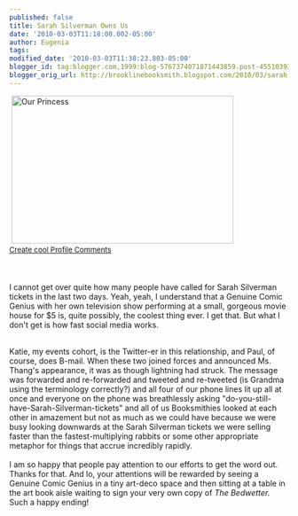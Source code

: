 ```yaml
---
published: false
title: Sarah Silverman Owns Us
date: '2010-03-03T11:18:00.002-05:00'
author: Eugenia
tags: 
modified_date: '2010-03-03T11:38:23.803-05:00'
blogger_id: tag:blogger.com,1999:blog-5767374071871443859.post-4551039380876048880
blogger_orig_url: http://brooklinebooksmith.blogspot.com/2010/03/sarah-silverman-owns-us.html
---
```


<img style="visibility:hidden;width:0px;height:0px;" border=0 width=0 height=0 src="http://counters.gigya.com/wildfire/IMP/CXNID=2000002.0NXC/bT*xJmx*PTEyNjc2MzQyNDgzMTImcHQ9MTI2NzYzNDI1MTgyMSZwPTYyNTEmZD1jb2RlYm94Jmc9MSZvPTk*OGQwODE3MTlkZjQ2/MmJhMGJiZDQzZjU5ZmExNWI2.gif" />                        <a href="http://blingee.com/blingee/view/108283765-Our-Princess" target="_blank" title="Create cool Profile Comments"><img alt="Our Princess" border="0" height="267" src="http://image.blingee.com/images17/content/output/000/000/000/674/597708095_1220646.gif" title="Our Princess" width="400" /></a><br /><a href="http://blingee.com" target="_blank" title="Create cool Profile Comments"><font size="2">Create cool Profile Comments</font></a><br /><br /> <br /><br />I cannot get over quite how many people have called for Sarah Silverman tickets in the last two days. Yeah, yeah, I understand that a Genuine Comic Genius with her own television show performing at a small, gorgeous movie house for $5 is, quite possibly, the coolest thing ever. I get that. But what I don't get is how fast social media works. <div><br />Katie, my events cohort, is the Twitter-er in this relationship, and Paul, of course, does B-mail. When these two joined forces and announced Ms. Thang's appearance, it was as though lightning had struck. The message was forwarded and re-forwarded and tweeted and re-tweeted (is Grandma using the terminology correctly?) and all four of our phone lines lit up all at once and everyone on the phone was breathlessly asking "do-you-still-have-Sarah-Silverman-tickets" and all of us Booksmithies looked at each other in amazement but not as much as we could have because we were busy looking downwards at the Sarah Silverman tickets we were selling faster than the fastest-multiplying rabbits or some other appropriate metaphor for things that accrue incredibly rapidly.</div><div><br /></div><div>I am so happy that people pay attention to our efforts to get the word out. Thanks for that. And lo, your attentions will be rewarded by seeing a Genuine Comic Genius in a tiny art-deco space and then sitting at a table in the art book aisle waiting to sign your very own copy of <i>The Bedwetter. </i>Such a happy ending!</div>